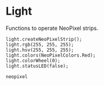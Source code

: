 # Light

Functions to operate NeoPixel strips.

```cards
light.createNeoPixelStrip();
light.rgb(255, 255, 255);
light.hsv(255, 255, 255);
light.colors(NeoPixelColors.Red);
light.colorWheel(0);
light.statusLED(false);
```

```package
neopixel
```
